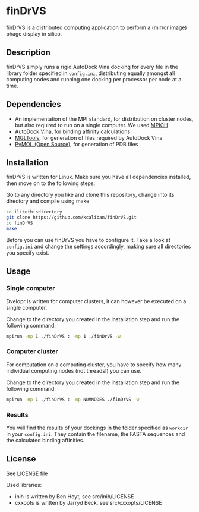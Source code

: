 # finDrVS

finDrVS is a distributed computing application to perform a (mirror image)
phage display in silico.

## Description

finDrVS simply runs a rigid AutoDock Vina docking for every file in the
library folder specified in `config.ini`, distributing equally amongst
all computing nodes and running one docking per processor per node
at a time.

## Dependencies

* An implementation of the MPI standard, for distribution on cluster nodes, but also required to run on a single computer. We used [MPICH](https://www.mpich.org/)
* [AutoDock Vina](http://vina.scripps.edu/), for binding affinity calculations
* [MGLTools](http://mgltools.scripps.edu/), for generation of files required by AutoDock Vina
* [PyMOL (Open Source)](https://sourceforge.net/projects/pymol/), for generation of PDB files


## Installation

finDrVS is written for Linux. Make sure you have all dependencies installed, then
move on to the following steps:

Go to any directory you like and clone this repository, change into its directory
and compile using make
```bash
cd ilikethisdirectory
git clone https://github.com/kcaliban/finDrVS.git
cd finDrVS
make
```

Before you can use finDrVS you have to configure it. Take a look at `config.ini`
and change the settings accordingly, making sure all directories you
specify exist.

## Usage

### Single computer

Dvelopr is written for computer clusters, it can however be executed on a single
computer.

Change to the directory you created in the installation step and run
the following command:
```bash
mpirun -np 1 ./finDrVS : -np 1 ./finDrVS -w
```

### Computer cluster

For computation on a computing cluster, you have to specify how many
individual computing nodes (not threads!) you can use.

Change to the directory you created in the installation step and run
the following command:
```bash
mpirun -np 1 ./finDrVS : -np NUMNODES ./finDrVS -w
```

### Results 

You will find the results of your dockings in the folder specified
as `workdir` in your `config.ini`. They contain the filename,
the FASTA sequences and the calculated binding affinities.

## License

See LICENSE file

Used libraries:
* inih is written by Ben Hoyt, see src/inih/LICENSE
* cxxopts is written by Jarryd Beck, see src/cxxopts/LICENSE
